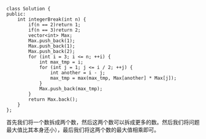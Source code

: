 ```
class Solution {
public:
    int integerBreak(int n) {
        if(n == 2)return 1;
        if(n == 3)return 2;
        vector<int> Max;
    	Max.push_back(1);
    	Max.push_back(1);
    	Max.push_back(2);
    	for (int i = 3; i <= n; ++i) {
    		int max_tmp = i;
    		for (int j = 1; j <= i / 2; ++j) {
    			int another = i - j;
    			max_tmp = max(max_tmp, Max[another] * Max[j]);
    		}
    		Max.push_back(max_tmp);
    	}
    	return Max.back();
    }
};
```
<pre>首先我们将一个数拆成两个数，然后这两个数可以拆成更多的数。然后我们将问题转化成了求这两个数的拆分的最大值（这里要注意2和3，因为这两个数拆分后的
最大值比其本身还小），最后我们将这两个数的最大值相乘即可。</pre>
